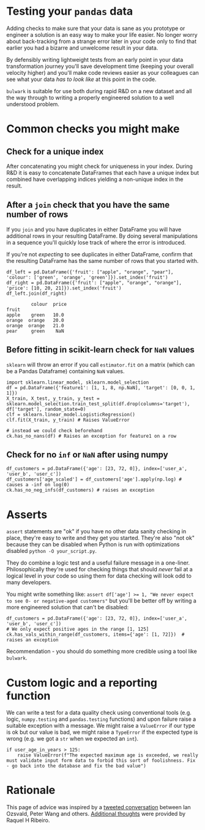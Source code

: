 
# Testing your `pandas` data

Adding checks to make sure that your data is sane as you prototype or engineer a solution is an easy way to make your life easier. No longer worry about back-tracking from a strange error later in your code only to find that earlier you had a bizarre and unwelcome result in your data.

By defensibly writing lightweight tests from an early point in your data transformation journey you'll save development time (keeping your overall velocity higher) and you'll make code reviews easier as your colleagues can see what your data _has to look like_ at this point in the code.

`bulwark` is suitable for use both during rapid R&D on a new dataset and all the way through to writing a properly engineered solution to a well understood problem.

# Common checks you might make

## Check for a unique index

After concatenating you might check for uniqueness in your index. During R&D it is easy to concatenate DataFrames that each have a unique index but combined have overlapping indices yielding a non-unique index in the result.

## After a `join` check that you have the same number of rows

If you `join` and you have duplicates in either DataFrame you will have additional rows in your resulting DataFrame. By doing several manipulations in a sequence you'll quickly lose track of where the error is introduced.

If you're not _expecting_ to see duplicates in either DataFrame, confirm that the resulting DataFrame has the same number of rows that you started with.

```
df_left = pd.DataFrame({'fruit': ["apple", "orange", "pear"], 'colour': ['green', 'orange', 'green']}).set_index('fruit')
df_right = pd.DataFrame({'fruit': ["apple", "orange", "orange"], 'price': [10, 20, 21]}).set_index('fruit')
df_left.join(df_right)

         colour  price
fruit                
apple    green   10.0
orange  orange   20.0
orange  orange   21.0
pear     green    NaN

```

## Before fitting in scikit-learn check for `NaN` values

`sklearn` will throw an error if you call `estimator.fit` on a matrix (which can be a Pandas Dataframe) containing `NaN` values.

```
import sklearn.linear_model, sklearn.model_selection
df = pd.DataFrame({'feature1': [1, 1, 8, np.NaN], 'target': [0, 0, 1, 1]})
X_train, X_test, y_train, y_test = sklearn.model_selection.train_test_split(df.drop(columns='target'), df['target'], random_state=0)  
clf = sklearn.linear_model.LogisticRegression()
clf.fit(X_train, y_train) # Raises ValueError

# instead we could check beforehand
ck.has_no_nans(df) # Raises an exception for feature1 on a row
```

## Check for no `inf` or `NaN` after using numpy

```
df_customers = pd.DataFrame({'age': [23, 72, 0]}, index=['user_a', 'user_b', 'user_c'])
df_customers['age_scaled'] = df_customers['age'].apply(np.log) # causes a -inf on log(0)
ck.has_no_neg_infs(df_customers) # raises an exception
```

# Asserts

`assert` statements are "ok" if you have no other data sanity checking in place, they're easy to write and they get you started. They're also "not ok" because they can be disabled when Python is run with optimizations disabled `python -O your_script.py`.

They do combine a logic test and a useful failure message in a one-liner. Philosophically they're used for checking things that should _never_ fail at a logical level in your code so using them for data checking will look odd to many developers.

You might write something like:
`assert df['age'] >= 1, "We never expect to see 0- or negative-aged customers"`
but you'll be better off by writing a more engineered solution that can't be disabled:

```
df_customers = pd.DataFrame({'age': [23, 72, 0]}, index=['user_a', 'user_b', 'user_c'])
# We only expect positive ages in the range [1, 125]
ck.has_vals_within_range(df_customers, items={'age': [1, 72]})  # raises an exception
```

Recommendation - you should do something more credible using a tool like `bulwark`.

# Custom logic and a reporting function

We can write a test for a data quality check using conventional tools (e.g. logic, `numpy.testing` and `pandas.testing` functions) and upon failure raise a suitable exception with a message. We might raise a `ValueError` if our type is ok but our value is bad, we might raise a `TypeError` if the expected type is wrong (e.g. we got a `str` when we expected an `int`).

```
if user_age_in_years > 125:
    raise ValueError(f"The expected maximum age is exceeded, we really must validate input form data to forbid this sort of foolishness. Fix - go back into the database and fix the bad value")
```

# Rationale

This page of advice was inspired by a [tweeted conversation](https://twitter.com/ianozsvald/status/1157181430595837952) between Ian Ozsvald, Peter Wang and others. [Additional thoughts](https://twitter.com/RaquelHRibeiro/status/1158096411612913669) were provided by Raquel H Ribeiro.
